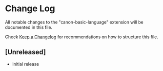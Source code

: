 # Change Log

All notable changes to the "canon-basic-language" extension will be documented in this file.

Check [Keep a Changelog](http://keepachangelog.com/) for recommendations on how to structure this file.

## [Unreleased]

- Initial release